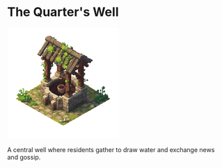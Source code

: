 # The Quarter's Well

![The Quarter's Well](../../assets/buildings/well.png)

A central well where residents gather to draw water and exchange news and gossip.
